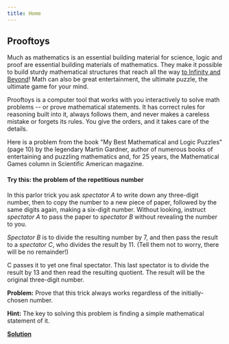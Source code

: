 ```yaml
---
title: Home
---
```


## Prooftoys

Much as mathematics is an essential building material for science,
logic and proof are essential building materials of mathematics.  They
make it possible to build sturdy mathematical structures that reach
all the way <a target=_blank
href="https://www.youtube.com/watch?v=2VSYmGSJtCA">to Infinity and
Beyond</a>!  Math can also be great entertainment, the ultimate puzzle, the
ultimate game for your mind.

Prooftoys is a computer tool that works with you interactively to
solve math problems -- or prove mathematical statements.  It has
correct rules for reasoning built into it, always follows them, and
never makes a careless mistake or forgets its rules.  You give the
orders, and it takes care of the details.

Here is a problem from the book "My Best Mathematical and Logic
Puzzles" (page 10) by the legendary Martin Gardner, author of numerous
books of entertaining and puzzling mathematics and, for 25 years, the
Mathematical Games column in Scientific American magazine.

#### Try this: the problem of the repetitious number

In this parlor trick you ask *spectator A* to write down any three-digit
number, then to copy the number to a new piece of paper, followed by
the same digits again, making a six-digit number.  Without looking,
instruct *spectator A* to pass the paper to *spectator B* without
revealing the number to you.

*Spectator B* is to divide the resulting number by 7, and then pass the
result to a *spectator C*, who divides the result by 11. (Tell them not
to worry, there will be no remainder!)

C passes it to yet one final spectator.  This last spectator is to
divide the result by 13 and then read the resulting quotient.  The
result will be the original three-digit number.

**Problem:** Prove that this trick always works regardless of the
initially-chosen number.

**Hint:** The key to solving this problem is finding a simple
mathematical statement of it.

**[Solution](/basic-solutions/)**
